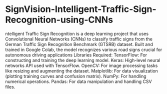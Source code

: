 # SignVision-Intelligent-Traffic-Sign-Recognition-using-CNNs
ntelligent Traffic Sign Recognition is a deep learning project that uses Convolutional Neural Networks (CNNs) to classify traffic signs from the German Traffic Sign Recognition Benchmark (GTSRB) dataset. Built and trained in Google Colab, the model recognizes various road signs crucial for autonomous driving applications
Libraries Required:
TensorFlow: For constructing and training the deep learning model.
Keras: High-level neural networks API used with TensorFlow.
OpenCV: For image processing tasks like resizing and augmenting the dataset.
Matplotlib: For data visualization (plotting training curves and confusion matrix).
NumPy: For handling numerical operations.
Pandas: For data manipulation and handling CSV files.
